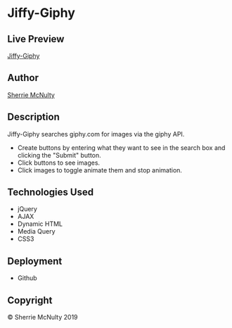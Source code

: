 # Jiffy-Giphy

## Live Preview
[Jiffy-Giphy](https://https://sherriemcnulty.github.io/jiffy-giphy//)

## Author
[Sherrie McNulty](https://github.com/sherriemcnulty)

## Description
Jiffy-Giphy searches giphy.com for images via the giphy API.
- Create buttons by entering what they want to see in the search box and clicking the "Submit" button. 
- Click buttons to see images. 
- Click images to toggle animate them and stop animation.
 
## Technologies Used
- jQuery
- AJAX
- Dynamic HTML
- Media Query
- CSS3

## Deployment
- Github
  
## Copyright 
© Sherrie McNulty 2019
